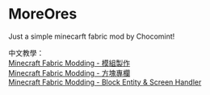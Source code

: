 # MoreOres
Just a simple minecarft fabric mod by Chocomint!

中文教學：\
[Minecraft Fabric Modding - 模組製作](https://hackmd.io/@Chocomint/FabricModding-Start)\
[Minecraft Fabric Modding - 方塊專欄](https://hackmd.io/@Chocomint/FabricModding-Block)\
[Minecraft Fabric Modding - Block Entity & Screen Handler](https://hackmd.io/@Chocomint/FabricModding-BlockEntity-ScreenHandler)
